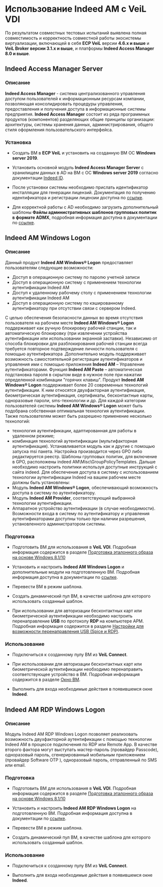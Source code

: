 # Использование Indeed AM с VeiL VDI

По результатом совместных тестовых испытаний выявлена полная совместимость и корректность совместной работы экосистемы виртуализации, включающей в себя **ECP VeiL** версии **4.6.x и выше** и **VeiL Broker** **версии 3.1.х и выше**, и платформы **Indeed Access Manager 8.0 и выше**.

## Indeed Access Manager Server

### Описание 

**Indeed Access Manager** - система централизованного управления доступом пользователей к информационным ресурсам компании, позволяющая консолидировать процедуры управления, предоставления и получения доступа в информационные системы предприятия. **Indeed Access Manager** состоит из ряда программных продуктов (компонентов) разделяющих общие принципы организации: архитектуры, системы хранения данных, администрирования, общего стиля оформления пользовательского интерфейса.

### Установка

- Создать ВМ в **ECP VeiL** и установить на созданную ВМ ОС **Windows server 2019**.

- Установить основной модуль **Indeed Access Manager Server** с хранилищем данных в AD на ВМ с ОС **Windows server 2019** согласно документации [Indeed ID](https://confluence.indeed-id.com/pages/viewpage.action?pageId=34570623).

- После установки системы необходимо прислать идентификатор инсталляции для генерации лицензий. Документация по получению идентификатора и регистрации лицензии доступна по [ссылке](https://confluence.indeed-id.com/pages/viewpage.action?pageId=34571104).

- Для корректной работы с AD необходимо загрузить дополнительный шаблоны **Файлы административных шаблонов групповых политик в формате ADMX**, подробная информация доступна в документации по [ссылке](https://support.indeed-id.ru/Knowledgebase/Article/View/328).

## Indeed AM Windows Logon

### Описание

Данный продукт **Indeed AM Windows® Logon** предоставляет пользователям следующие возможности:

* Доступ в операционную систему по паролю учетной записи
* Доступ в операционную систему c применением технологии аутентификации Indeed AM
* Доступ к удаленному рабочему столу с применением технологии аутентификации Indeed AM
* Доступ в операционную систему по кэшированному аутентификатору при отсутствии связи с сервером Indeed.

С целью обеспечения безопасности данных во время отсутствия пользователя на рабочем месте **Indeed AM Windows® Logon** поддерживает как ручную блокировку рабочей станции, так и автоматическую блокировку (при извлечении устройства аутентификации или использовании экранной заставки). Независимо от способа блокировки для разблокирования рабочей станции всегда требуется повторное подтверждение личности пользователя с помощью аутентификатора .Дополнительно модуль поддерживает возможность самостоятельной регистрации аутентификаторов и управления ими с помощью приложения **Indeed AM** – Управление аутентификаторами.
Функция **Indeed AM Paste** – автоматическая подстановка пароля в скрытом виде в нужное поле при нажатии определенной комбинации "горячих клавиш".
Продукт **Indeed AM Windows® Logon** поддерживает более 20 современных технологий аутентификации. К ним относятся двухфакторная аутентификация, биометрическая аутентификация, сертификаты, бесконтактные карты, одноразовые пароли, sms-технологии и др.
Для каждой категории пользователей системы **Indeed AM Windows® Logon** может быть подобрана собственная оптимальная технология аутентификации. Также пользователям может быть разрешено применение несколько технологий:

* технология аутентификации, адаптированная для работы в удаленном режиме;
* комбинация технологий аутентификации (мультифакторная аутентификация).
Устанавливается модуль как и другие с помощью запуска msi пакета. Настройка производится через GPO либо редактируется реестр. Шаблоны групповых политик, для включение в GPO, расположены indeed AM\Misc\GroupPolicyTemplates. Дальше необходимо настроить политики используя доступные инструкций с сайта indeed. 
Для обеспечения доступа в систему с использованием технологии аутентификации Indeed на вашем рабочем месте должны быть установлены:
* Модуль **Indeed AM Windows® Logon**, обеспечивающий возможность доступа в систему по аутентификатору.
* Модуль **Indeed AM Provider**, соответствующий выбранной технологии аутентификации.
* Аппаратное устройство аутентификации (в случае необходимости).
Возможности входа в систему по аутентификатору и управления аутентификаторами доступны только при наличии разрешения, установленного администратором системы.

### Подготовка

- Подготовить ВМ для использования в **VeiL VDI**. Подробная информация содержится в разделе [Подготовка эталонного образа на основе Windows 8.1/10](https://veil.mashtab.org/vdi-docs/broker/faq/rdp/example_template_win/)

- Установить и настроить **Indeed AM Windows Logon** и дополнительные модули на подготовленную ВМ. Подробная информация доступна в документации по [ссылке](https://confluence.indeed-id.com/display/IAM8D/Indeed+AM+RDP+Windows+Logon).

- Перевести ВМ в режим шаблона.

- Создать динамический пул ВМ, в качестве шаблона для которого использовать созданный шаблон.

- При использовании для авторизации бесконтактных карт или биометрической аутентификации необходимо настроить перенаправление **USB** по протоколу **RDP** на компьютере АРМ. Подробная информация содержится в разделе [Настройки для возможности перенаправления USB (Spice и RDP)](../../connect/settings/usb_redir_settings/).

### Использование

- Подключиться к созданному пулу ВМ из **VeiL Connect**.

- При использовании для авторизации бесконтактных карт или биометрической аутентификации необходимо перенаправить соответствующее устройство в ВМ. Подробная информация содержится в разделе [Окно ВМ](../../vdi-docs/connect/operator_guide/vm_window/).

- Выполнить для входа необходимые действия в появившемся окне **Indeed**.

## Indeed AM RDP Windows Logon

### Описание

Модуль Indeed AM RDP Windows Logon позволяет реализовать возможность двухфакторной аутентификации с помощью технологии Indeed AM в процессе подключения по RDP или Remote App. В качестве второго фактора могут выступать мастер-пароль (провайдер Passcode), одноразовый пароль, сгенерированный мобильным приложением (провайдер Software OTP ), одноразовый пароль, отправленный по SMS или email.

### Подготовка

- Подготовить ВМ для использования в **VeiL VDI**. Подробная информация содержится в разделе [Подготовка эталонного образа на основе Windows 8.1/10](https://veil.mashtab.org/vdi-docs/broker/faq/rdp/example_template_win/)

- Установить и настроить **Indeed AM RDP Windows Logon** на подготовленную ВМ. Подробная информация доступна в документации по [ссылке](https://confluence.indeed-id.com/display/IAM8D/Indeed+AM+RDP+Windows+Logon).

- Перевести ВМ в режим шаблона.

- Создать динамический пул ВМ, в качестве шаблона для которого использовать созданный шаблон.

### Использование

- Подключиться к созданному пулу ВМ из **VeiL Connect**.

- Выполнить для входа необходимые действия в появившемся окне **Indeed**.



